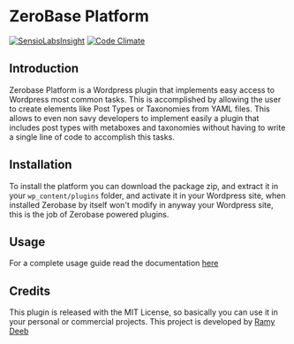ZeroBase Platform
=================

[![SensioLabsInsight](https://insight.sensiolabs.com/projects/cfec1da2-f9e8-4933-a134-4e9242c9ef2a/small.png)](https://insight.sensiolabs.com/projects/cfec1da2-f9e8-4933-a134-4e9242c9ef2a)
[![Code Climate](https://codeclimate.com/github/rdeeb/ZeroBase-Platform/badges/gpa.svg)](https://codeclimate.com/github/rdeeb/ZeroBase-Platform)

## Introduction

Zerobase Platform is a Wordpress plugin that implements easy access to Wordpress most common tasks. 
This is accomplished by allowing the user to create elements like Post Types or Taxonomies from YAML
files. This allows to even non savy developers to implement easily a plugin that includes post types
with metaboxes and taxonomies without having to write a single line of code to accomplish this tasks.

## Installation

To install the platform you can download the package zip, and extract it in your ```wp_content/plugins```
folder, and activate it in your Wordpress site, when installed Zerobase by itself won't modify in anyway
your Wordpress site, this is the job of Zerobase powered plugins.
 
## Usage

For a complete usage guide read the documentation [here](https://github.com/rdeeb/ZeroBase-Platform/blob/develop/docs/index.md)

## Credits

This plugin is released with the MIT License, so basically you can use it in your personal or commercial
projects. This project is developed by [Ramy Deeb](https://github.com/rdeeb)

